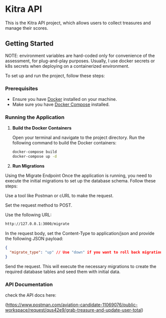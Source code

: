 # Kitra API

This is the Kitra API project, which allows users to collect treasures and manage their scores.

## Getting Started

NOTE: environment variables are hard-coded only for convenience of the assessment, for plug-and-play purposes. Usually, I use docker secrets or k8s secrets when deploying on a containerized environment.

To set up and run the project, follow these steps:

### Prerequisites

- Ensure you have [Docker](https://www.docker.com/) installed on your machine.
- Make sure you have [Docker Compose](https://docs.docker.com/compose/) installed.

### Running the Application

1. **Build the Docker Containers**

   Open your terminal and navigate to the project directory. Run the following command to build the Docker containers:

   ```bash
   docker-compose build
   docker-compose up -d
   ```

2. **Run Migrations**

Using the Migrate Endpoint
Once the application is running, you need to execute the initial migrations to set up the database schema. Follow these steps:

Use a tool like Postman or cURL to make the request.

Set the request method to POST.

Use the following URL:

```bash
http://127.0.0.1:3000/migrate
```

In the request body, set the Content-Type to application/json and provide the following JSON payload:

```json
{
  "migrate_type": "up" // Use "down" if you want to roll back migrations
}
```

Send the request. This will execute the necessary migrations to create the required database tables and seed them with initial data.

### API Documentation

check the API docs here:

(https://www.postman.com/aviation-candidate-11069076/public-workspace/request/qus42e9/grab-treasure-and-update-user-total)
